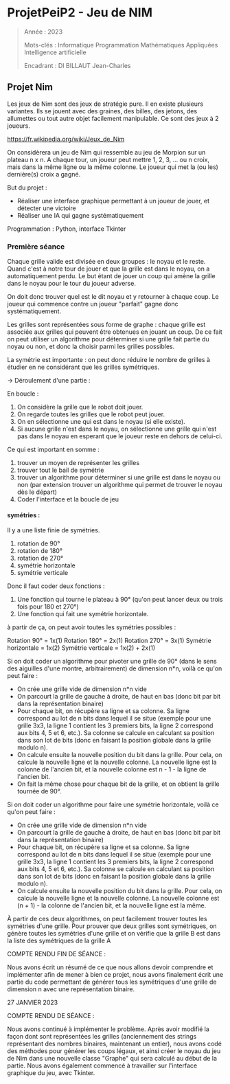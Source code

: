 # ProjetPeiP2 - Jeu de NIM

> Année : 2023
>
> Mots-clés : Informatique
> Programmation
> Mathématiques Appliquées
> Intelligence artificielle
>
> Encadrant : DI BILLAUT Jean-Charles

## Projet Nim

Les jeux de Nim sont des jeux de stratégie pure. Il en existe plusieurs variantes. Ils se jouent avec des graines, des billes, des jetons, des allumettes ou tout autre objet facilement manipulable. Ce sont des jeux à 2 joueurs.

https://fr.wikipedia.org/wiki/Jeux_de_Nim

On considèrera un jeu de Nim qui ressemble au jeu de Morpion sur un plateau n x n.
A chaque tour, un joueur peut mettre 1, 2, 3, ... ou n croix, mais dans la même ligne ou la même colonne.
Le joueur qui met la (ou les) dernière(s) croix a gagné.

But du projet :

-   Réaliser une interface graphique permettant à un joueur de jouer, et détecter une victoire
-   Réaliser une IA qui gagne systématiquement

Programmation :
Python, interface Tkinter

### Première séance

Chaque grille valide est divisée en deux groupes : le noyau et le reste. Quand c'est à notre tour de jouer et que la grille est dans le noyau, on a automatiquement perdu.
Le but étant de jouer un coup qui amène la grille dans le noyau pour le tour du joueur adverse.

On doit donc trouver quel est le dit noyau et y retourner à chaque coup. Le joueur qui commence contre un joueur "parfait" gagne donc systématiquement.

Les grilles sont représentées sous forme de graphe : chaque grille est associée aux grilles qui peuvent être obtenues en jouant un coup. De ce fait on peut utiliser un algorithme pour déterminer si une grille fait partie du noyau ou non, et donc la choisir parmi les grilles possibles.

La symétrie est importante : on peut donc réduire le nombre de grilles à étudier en ne considérant que les grilles symétriques.

-> Déroulement d'une partie :

En boucle :

1. On considère la grille que le robot doit jouer.
2. On regarde toutes les grilles que le robot peut jouer.
3. On en sélectionne une qui est dans le noyau (si elle existe).
4. Si aucune grille n'est dans le noyau, on sélectionne une grille qui n'est pas dans le noyau en esperant que le joueur reste en dehors de celui-ci.

Ce qui est important en somme :

1. trouver un moyen de représenter les grilles
2. trouver tout le bail de symétrie
3. trouver un algorithme pour déterminer si une grille est dans le noyau ou non (par extension trouver un algorithme qui permet de trouver le noyau dès le départ)
4. Coder l'interface et la boucle de jeu

#### symétries :

Il y a une liste finie de symétries.

1. rotation de 90°
2. rotation de 180°
3. rotation de 270°
4. symétrie horizontale
5. symétrie verticale

Donc il faut coder deux fonctions :

1. Une fonction qui tourne le plateau à 90° (qu'on peut lancer deux ou trois fois pour 180 et 270°)
2. Une fonction qui fait une symétrie horizontale.

à partir de ça, on peut avoir toutes les symétries possibles :

Rotation 90° = 1x(1)
Rotation 180° = 2x(1)
Rotation 270° = 3x(1)
Symétrie horizontale = 1x(2)
Symétrie verticale = 1x(2) + 2x(1)

Si on doit coder un algorithme pour pivoter une grille de 90° (dans le sens des aiguilles d'une montre, arbitrairement) de dimension n\*n, voilà ce qu'on peut faire :

-   On crée une grille vide de dimension n\*n vide
-   On parcourt la grille de gauche à droite, de haut en bas (donc bit par bit dans la représentation binaire)
-   Pour chaque bit, on récupère sa ligne et sa colonne. Sa ligne correspond au lot de n bits dans lequel il se situe (exemple pour une grille 3x3, la ligne 1 contient les 3 premiers bits, la ligne 2 correspond aux bits 4, 5 et 6, etc.). Sa colonne se calcule en calculant sa position dans son lot de bits (donc en faisant la position globale dans la grille modulo n).
-   On calcule ensuite la nouvelle position du bit dans la grille. Pour cela, on calcule la nouvelle ligne et la nouvelle colonne. La nouvelle ligne est la colonne de l'ancien bit, et la nouvelle colonne est n - 1 - la ligne de l'ancien bit.
-   On fait la même chose pour chaque bit de la grille, et on obtient la grille tournée de 90°.

Si on doit coder un algorithme pour faire une symétrie horizontale, voilà ce qu'on peut faire :

-   On crée une grille vide de dimension n\*n vide
-   On parcourt la grille de gauche à droite, de haut en bas (donc bit par bit dans la représentation binaire)
-   Pour chaque bit, on récupère sa ligne et sa colonne. Sa ligne correspond au lot de n bits dans lequel il se situe (exemple pour une grille 3x3, la ligne 1 contient les 3 premiers bits, la ligne 2 correspond aux bits 4, 5 et 6, etc.). Sa colonne se calcule en calculant sa position dans son lot de bits (donc en faisant la position globale dans la grille modulo n).
-   On calcule ensuite la nouvelle position du bit dans la grille. Pour cela, on calcule la nouvelle ligne et la nouvelle colonne. La nouvelle colonne est (n + 1) - la colonne de l'ancien bit, et la nouvelle ligne est la même.

À partir de ces deux algorithmes, on peut facilement trouver toutes les symétries d'une grille.
Pour prouver que deux grilles sont symétriques, on génère toutes les symétries d'une grille et on vérifie que la grille B est dans la liste des symétriques de la grille A

COMPTE RENDU FIN DE SÉANCE :

Nous avons écrit un résumé de ce que nous allons devoir comprendre et implémenter afin de mener à bien ce projet, nous avons finalement écrit une partie du code permettant de générer tous les symétriques d'une grille de dimension n avec une représentation binaire.

27 JANVIER 2023

COMPTE RENDU DE SÉANCE :

Nous avons continué à implémenter le problème. Après avoir modifié la façon dont sont représentées les grilles (anciennement des strings représentant des nombres binaires, maintenant un entier), nous avons codé des méthodes pour générer les coups légaux, et ainsi créer le noyau du jeu de Nim dans une nouvelle classe "Graphe" qui sera calculé au début de la partie.
Nous avons également commencé à travailler sur l'interface graphique du jeu, avec Tkinter.

